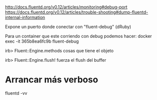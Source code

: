 http://docs.fluentd.org/v0.12/articles/monitoring#debug-port
https://docs.fluentd.org/v0.12/articles/trouble-shooting#dump-fluentd-internal-information

Expone un puerto donde conectar con "fluent-debug" (dRuby)


Para un container que este corriendo con debug podemos hacer:
docker exec -it 365b8ea6fc9b fluent-debug

irb> Fluent::Engine.methods
cosas que tiene el objeto

irb> Fluent::Engine.flush!
fuerza el flush del buffer


# Arrancar más verboso
fluentd -vv
